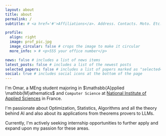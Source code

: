 ```yaml
---
layout: about
title: about
permalink: /
subtitle: # <a href='#'>Affiliations</a>. Address. Contacts. Moto. Etc.

profile:
  align: right
  image: prof_pic.jpg
  image_circular: false # crops the image to make it circular
  more_info: > # <p>555 your office number</p>

news: false # includes a list of news items
latest_posts: false # includes a list of the newest posts
selected_papers: false # includes a list of papers marked as "selected={true}"
social: true # includes social icons at the bottom of the page
---
```



I'm Omar, a MEng student majoring in $\mathsbb{A}pplied \mathbb{M}athematics$ and `Computer Science` at [National Institute of Applied Sciences](https://www.insa-rouen.fr/) in France.

I'm passionate about Optimization, Statistics, Algorithms and all the theory behind AI and also about its applications from theorems provers to LLMs.

Currently, I'm actively seeking internship opportunities to further apply and expand upon my passion for these areas.
